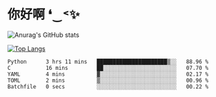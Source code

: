 # 你好啊 ❛‿˂✨

![Anurag's GitHub stats](https://github-readme-stats.vercel.app/api?username=ZombieFly&count_private=true&show_icons=true)

[![Top Langs](https://github-readme-stats.vercel.app/api/top-langs/?username=ZombieFly&layout=compact&count_private=true&hide=Ruby,makefile)](https://github.com/anuraghazra/github-readme-stats)

<!--START_SECTION:waka-->

```text
Python      3 hrs 11 mins   ██████████████████████▒░░   88.96 %
C           16 mins         ██░░░░░░░░░░░░░░░░░░░░░░░   07.70 %
YAML        4 mins          ▓░░░░░░░░░░░░░░░░░░░░░░░░   02.17 %
TOML        2 mins          ▒░░░░░░░░░░░░░░░░░░░░░░░░   00.96 %
Batchfile   0 secs          ░░░░░░░░░░░░░░░░░░░░░░░░░   00.22 %
```

<!--END_SECTION:waka-->
